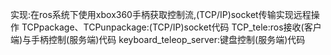 实现:在ros系统下使用xbox360手柄获取控制流,(TCP/IP)socket传输实现远程操作
TCPpackage、TCPunpackage:(TCP/IP)socket代码
TCP_tele:ros接收(客户端)与手柄控制(服务端)代码
keyboard_teleop_server:键盘控制(服务端)代码

